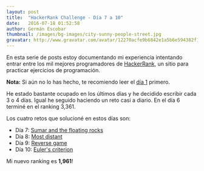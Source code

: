 ```yaml
---
layout: post
title:  "HackerRank Challenge - Día 7 a 10"
date:   2016-07-18 01:52:58
author: Germán Escobar
thumbnail: /images/bg-images/city-sunny-people-street.jpg
gravatar: http://www.gravatar.com/avatar/12270acfe9b6842e1a5b6e594382f149.jpg?s=80
---
```


En esta serie de posts estoy documentando mi experiencia intentando entrar entre los mil mejores programadores de <a href="https://www.hackerrank.com" target="_blank">HackerRank</a>, un sitio para practicar ejercicios de programación.

**Nota:** Si aún no lo has hecho, te recomiendo leer el <a href="/hackerrank-challenge-dia-1/">día 1</a> primero.

He estado bastante ocupado en los últimos días y he decidido escribir cada 3 o 4 días. Igual he seguido haciendo un reto casi a diario. En el día 6 terminé en el ranking 3,361.

Los cuatro retos que solucioné en estos días son:

* Día 7: <a href="https://www.hackerrank.com/challenges/harry-potter-and-the-floating-rocks" target="_blank">Sumar and the floating rocks</a>
* Día 8: <a href="https://www.hackerrank.com/challenges/most-distant" target="_blank">Most distant</a>
* Día 9: <a href="https://www.hackerrank.com/challenges/reverse-game" target="_blank">Reverse game</a>
* Día 10: <a href="https://www.hackerrank.com/challenges/eulers-criterion" target="_blank">Euler's criterion</a>


Mi nuevo ranking es **1,961**!
